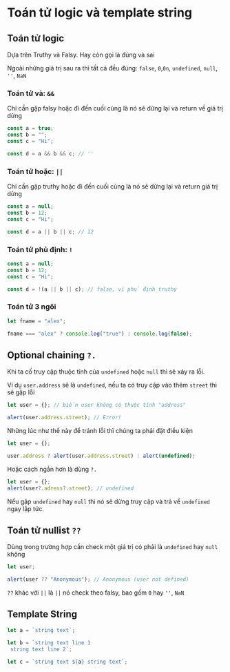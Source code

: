 # Toán tử logic và template string

## Toán tử logic

Dựa trên Truthy và Falsy. Hay còn gọi là đúng và sai

Ngoài những giá trị sau ra thì tất cả đều đúng: `false`, `0`,`0n`, `undefined`, `null`, `''`, `NaN`

### Toán tử và: `&&`

Chỉ cần gặp falsy hoặc đi đến cuối cùng là nó sẽ dừng lại và return về giá trị dừng

```js
const a = true;
const b = "";
const c = "Hi";

const d = a && b && c; // ''
```

### Toán tử hoặc: `||`

Chỉ cần gặp truthy hoặc đi đến cuối cùng là nó sẽ dừng lại và return giá trị dừng

```js
const a = null;
const b = 12;
const c = "Hi";

const d = a || b || c; // 12
```

### Toán tử phủ định: `!`

```js
const a = null;
const b = 12;
const c = "Hi";

const d = !(a || b || c); // false, vì phủ định truthy
```

### Toán tử 3 ngôi

```js
let fname = "alex";

fname === "alex" ? console.log("true") : console.log(false);
```

## Optional chaining `?.`

Khi ta cố truy cập thuộc tính của `undefined` hoặc `null` thì sẽ xảy ra lỗi.

Ví dụ `user.address` sẽ là `undefined`, nếu ta có truy cập vào thêm `street` thì sẽ gặp lỗi

```js
let user = {}; // biến user không có thuộc tính "address"

alert(user.address.street); // Error!
```

Những lúc như thế này để tránh lỗi thì chúng ta phải đặt điều kiện

```js
let user = {};

user.address ? alert(user.address.street) : alert(undefined);
```

Hoặc cách ngắn hơn là dùng `?.`

```js
let user = {};
alert(user?.adress?.street); // undefined
```

Nếu gặp `undefined` hay `null` thì nó sẽ dừng truy cập và trả về `undefined` ngay lập tức.

## Toán tử nullist `??`

Dùng trong trường hợp cần check một giá trị có phải là `undefined` hay `null` không

```js
let user;

alert(user ?? "Anonymous"); // Anonymous (user not defined)
```

`??` khác với `||` là `||` nó check theo falsy, bao gồm `0` hay `''`, `NaN`

## Template String

```js
let a = `string text`;

let b = `string text line 1
 string text line 2`;

let c = `string text ${a} string text`;
```
